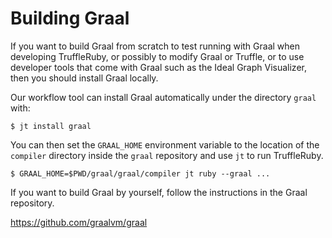 # Building Graal

If you want to build Graal from scratch to test running with Graal when
developing TruffleRuby, or possibly to modify Graal or Truffle, or to use
developer tools that come with Graal such as the Ideal Graph Visualizer, then
you should install Graal locally.

Our workflow tool can install Graal automatically under the directory `graal`
with:

```
$ jt install graal
```

You can then set the `GRAAL_HOME` environment variable to the location of the
`compiler` directory inside the `graal` repository and use `jt` to run
TruffleRuby.

```
$ GRAAL_HOME=$PWD/graal/graal/compiler jt ruby --graal ...
```

If you want to build Graal by yourself, follow the instructions in the Graal
repository.

https://github.com/graalvm/graal
